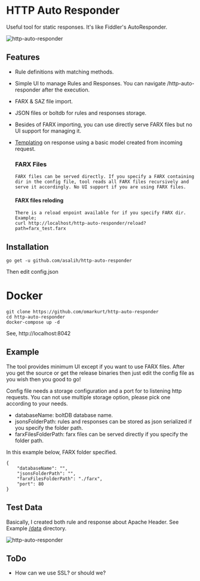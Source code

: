 # HTTP Auto Responder

Useful tool for static responses. It's like Fiddler's AutoResponder.

![http-auto-responder](https://i.imgur.com/TU1WWDz.png) 


## Features

-   Rule definitions with matching methods.
-   Simple UI to manage Rules and Responses. You can navigate /http-auto-responder after the execution.
-   FARX & SAZ file import.
-   JSON files or boltdb for rules and responses storage.
-   Besides of FARX importing, you can use directly serve FARX files but no UI support for managing it. 
-   [Templating](https://golang.org/pkg/text/template/) on response using a basic model created from incoming request.

    ### FARX Files
        FARX files can be served directly. If you specify a FARX containing dir in the config file, tool reads all FARX files recursively and serve it accordingly. No UI support if you are using FARX files.
    #### FARX files reloding
        There is a reload enpoint available for if you specify FARX dir. Example;
        curl http://localhost/http-auto-responder/reload?path=farx_test.farx
        
## Installation
```
go get -u github.com/asalih/http-auto-responder
```
Then edit config.json
# Docker
```
git clone https://github.com/omarkurt/http-auto-responder
cd http-auto-responder
docker-compose up -d 
```
See, http://localhost:8042

## Example
The tool provides minimum UI except if you want to use FARX files. After you get the source or get the release binaries then just edit the config file as you wish then you good to go!

Config file needs a storage configuration and a port for to listening http requests.
You can not use multiple storage option, please pick one according to your needs.
-   databaseName: boltDB database name.
-   jsonsFolderPath: rules and responses can be stored as json serialized if you specify the folder path.
-   farxFilesFolderPath: farx files can be served directly if you specify the folder path.

In this example below, FARX folder specified.
```
{
    "databaseName": "",
    "jsonsFolderPath": "",
    "farxFilesFolderPath": "./farx",
    "port": 80
}
```
## Test Data

Basically, I created both rule and response about Apache Header. See Example [/data](data) directory.

![http-auto-responder](https://i.imgur.com/3QW764V.png)

## ToDo

-   How can we use SSL? or should we?

